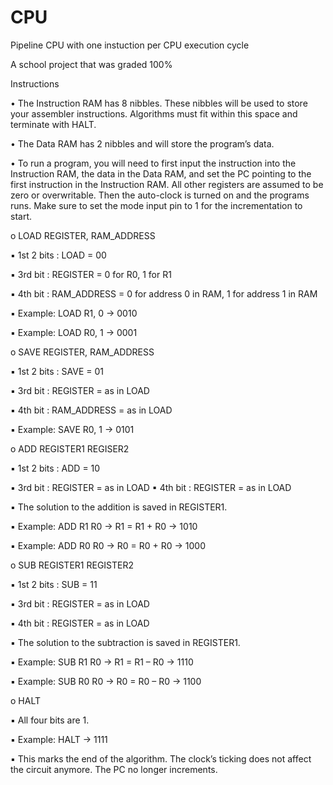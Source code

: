 # CPU
Pipeline CPU with one instuction per CPU execution cycle

A school project that was graded 100% 

Instructions

•
The Instruction RAM has 8 nibbles. These nibbles will be used to store your assembler instructions. Algorithms must fit within this space and terminate with HALT.

•
The Data RAM has 2 nibbles and will store the program’s data.

•
To run a program, you will need to first input the instruction into the Instruction RAM, the data in the Data RAM, and set the PC pointing to the first instruction in the Instruction RAM. All other registers are assumed to be zero or overwritable. Then the auto-clock is turned on and the programs runs. Make sure to set the mode input pin to 1 for the incrementation to start.

o
LOAD REGISTER, RAM_ADDRESS

▪
1st 2 bits : LOAD = 00

▪
3rd bit : REGISTER = 0 for R0, 1 for R1

▪
4th bit : RAM_ADDRESS = 0 for address 0 in RAM, 1 for address 1 in RAM

▪
Example: LOAD R1, 0 → 0010

▪
Example: LOAD R0, 1 → 0001


o
SAVE REGISTER, RAM_ADDRESS

▪
1st 2 bits : SAVE = 01

▪
3rd bit : REGISTER = as in LOAD

▪
4th bit : RAM_ADDRESS = as in LOAD

▪
Example: SAVE R0, 1 → 0101


o
ADD REGISTER1 REGISER2

▪
1st 2 bits : ADD = 10

▪
3rd bit : REGISTER = as in LOAD
▪
4th bit : REGISTER = as in LOAD

▪
The solution to the addition is saved in REGISTER1.

▪
Example: ADD R1 R0 → R1 = R1 + R0 → 1010

▪
Example: ADD R0 R0 → R0 = R0 + R0 → 1000


o
SUB REGISTER1 REGISTER2

▪
1st 2 bits : SUB = 11

▪
3rd bit : REGISTER = as in LOAD

▪
4th bit : REGISTER = as in LOAD

▪
The solution to the subtraction is saved in REGISTER1.

▪
Example: SUB R1 R0 → R1 = R1 – R0 → 1110

▪
Example: SUB R0 R0 → R0 = R0 – R0 → 1100


o
HALT

▪
All four bits are 1.

▪
Example: HALT → 1111

▪
This marks the end of the algorithm. The clock’s ticking does not affect the circuit anymore. The PC no longer increments.
